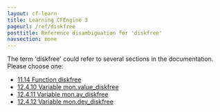 ```yaml
---
layout: cf-learn
title: Learning CFEngine 3
pageurl: /ref/diskfree
posttitle: Reference disambiguation for 'diskfree'
navsection: none
---
```


The term 'diskfree' could refer to several sections in the documentation. Please choose one:

- [11.14 Function diskfree](https://cfengine.com/manuals/cf3-reference#Function-diskfree)
- [12.4.10 Variable mon.value_diskfree](https://cfengine.com/manuals/cf3-reference#Variable-mon.value_diskfree)
- [12.4.11 Variable mon.av_diskfree](https://cfengine.com/manuals/cf3-reference#Variable-mon.av_diskfree)
- [12.4.12 Variable mon.dev_diskfree](https://cfengine.com/manuals/cf3-reference#Variable-mon.dev_diskfree)
